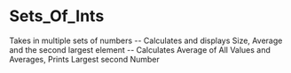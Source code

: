 # Sets_Of_Ints
Takes in multiple sets of numbers -- Calculates and displays Size, Average and the second largest element -- Calculates Average of All Values and Averages, Prints Largest second Number
